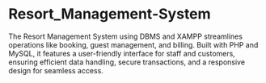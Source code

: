 # Resort_Management-System
The Resort Management System using DBMS and XAMPP streamlines operations like booking, guest management, and billing. Built with PHP and MySQL, it features a user-friendly interface for staff and customers, ensuring efficient data handling, secure transactions, and a responsive design for seamless access.
